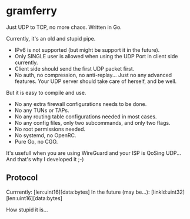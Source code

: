 <!--
 * @Author: FunctionSir
 * @License: AGPLv3
 * @Date: 2025-09-02 12:56:50
 * @LastEditTime: 2025-09-02 17:10:16
 * @LastEditors: FunctionSir
 * @Description: -
 * @FilePath: /gramferry/README.md
-->

# gramferry

Just UDP to TCP, no more chaos. Written in Go.

Currently, it's an old and stupid pipe.

- IPv6 is not supported (but might be support it in the future).
- Only SINGLE user is allowed when using the UDP Port in client side currently.
- Client side should send the first UDP packet first.
- No auth, no compression, no anti-replay... Just no any advanced features. Your UDP server should take care of herself, and be well.

But it is easy to compile and use.

- No any extra firewall configurations needs to be done.
- No any TUNs or TAPs.
- No any routing table configurations needed in most cases.
- No any config files, only two subcommands, and only two flags.
- No root permissions needed.
- No systemd, no OpenRC.
- Pure Go, no CGO.

It's usefull when you are using WireGuard and your ISP is QoSing UDP... And that's why I developed it ;-)

## Protocol

Currrently: \[len:uint16\]\[data:bytes\]
In the future (may be...): \[linkId:uint32\]\[len:uint16\]\[data:bytes\]

How stupid it is...
